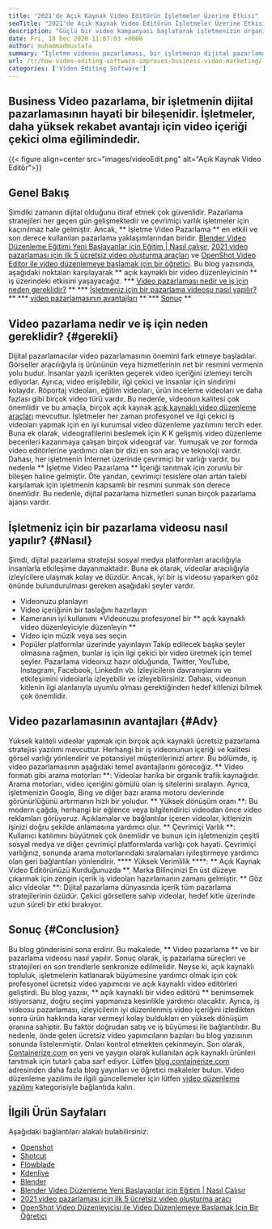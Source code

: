 ```yaml
---
title: "2021'de Açık Kaynak Video Editörün İşletmeler Üzerine Etkisi" 
seoTitle: "2021'de Açık Kaynak Video Editörün İşletmeler Üzerine Etkisi" 
description: "Güçlü bir video kampanyası başlatarak işletmenizin organik trafiğini artırın. Bu blog yazısı, açık kaynaklı bir video düzenleyicisi kullanmanın avantajlarını açıklar." 
date: Fri, 18 Dec 2020 11:07:03 +0000
author: muhammadmustafa
summary: "İşletme videosu pazarlaması, bir işletmenin dijital pazarlamasının hayati bir bileşenidir. İşletmeler, daha yüksek rekabet avantajı için video içeriği çekici olma eğilimindedir." 
url: /tr/how-video-editing-software-improves-business-video-marketing/
categories: ['Video Editing Software']
---
```


## Business Video pazarlama, bir işletmenin dijital pazarlamasının hayati bir bileşenidir. İşletmeler, daha yüksek rekabet avantajı için video içeriği çekici olma eğilimindedir.

{{< figure align=center src="images/videoEdit.png" alt="Açık Kaynak Video Editör">}}


## Genel Bakış
Şimdiki zamanın dijital olduğunu itiraf etmek çok güvenlidir. Pazarlama stratejileri her geçen gün gelişmektedir ve çevrimiçi varlık işletmeler için kaçınılmaz hale gelmiştir. Ancak, ** İşletme Video Pazarlama ** en etkili ve son derece kullanılan pazarlama yaklaşımlarından biridir. [Blender Video Düzenleme Eğitimi Yeni Başlayanlar için Eğitim | Nasıl çalışır][2], [2021 video pazarlaması için ilk 5 ücretsiz video oluşturma araçları][3] ve [OpenShot Video Editor ile video düzenlemeye başlamak için bir öğretici][4]. Bu blog yazısında, aşağıdaki noktaları karşılayarak ** açık kaynaklı bir video düzenleyicinin ** iş üzerindeki etkisini yaşayacağız.
  *** [Video pazarlaması nedir ve iş için neden gereklidir?][5] **
  *** [İşletmeniz için bir pazarlama videosu nasıl yapılır?][6] **
  *** [video pazarlamasının avantajları][7] **
  *** [Sonuç][8] **

## Video pazarlama nedir ve iş için neden gereklidir? {#gerekli}
Dijital pazarlamacılar video pazarlamasının önemini fark etmeye başladılar. Görseller aracılığıyla iş ürününün veya hizmetlerinin net bir resmini vermenin yolu budur. İnsanlar yazılı içerikten geçerek video içeriğini izlemeyi tercih ediyorlar. Ayrıca, video erişilebilir, ilgi çekici ve insanlar için sindirimi kolaydır. Röportaj videoları, eğitim videoları, ürün inceleme videoları ve daha fazlası gibi birçok video türü vardır. Bu nedenle, videonun kalitesi çok önemlidir ve bu amaçla, birçok açık kaynak [açık kaynaklı video düzenleme araçları][1] mevcuttur. İşletmeler her zaman profesyonel ve ilgi çekici iş videoları yapmak için en iyi kurumsal video düzenleme yazılımını tercih eder.
Buna ek olarak, videografilerini beslemek için K K gelişmiş video düzenleme becerileri kazanmaya çalışan birçok videograf var. Yumuşak ve zor formda video editörlerine yardımcı olan bir dizi en son araç ve teknoloji vardır. Dahası, her işletmenin İnternet üzerinde çevrimiçi bir varlığı vardır, bu nedenle ** İşletme Video Pazarlama ** İçeriği tanıtmak için zorunlu bir bileşen haline gelmiştir. Öte yandan, çevrimiçi tesislere olan artan talebi karşılamak için işletmenin kapsamlı bir resmini sunmak son derece önemlidir. Bu nedenle, dijital pazarlama hizmetleri sunan birçok pazarlama ajansı vardır.

## İşletmeniz için bir pazarlama videosu nasıl yapılır? {#Nasıl}
Şimdi, dijital pazarlama stratejisi sosyal medya platformları aracılığıyla insanlarla etkileşime dayanmaktadır. Buna ek olarak, videolar aracılığıyla izleyicilere ulaşmak kolay ve düzdür. Ancak, iyi bir iş videosu yaparken göz önünde bulundurulması gereken aşağıdaki şeyler vardır.
  * Videonuzu planlayın
  * Video içeriğinin bir taslağını hazırlayın
  * Kameranın iyi kullanımı
  *Videonuzu profesyonel bir ** açık kaynaklı video düzenleyiciyle düzenleyin **
  * Video için müzik veya ses seçin
  * Popüler platformlar üzerinde yayınlayın
Takip edilecek başka şeyler olmasına rağmen, bunlar iş için ilgi çekici bir video üretmek için temel şeyler. Pazarlama videonuz hazır olduğunda, Twitter, YouTube, Instagram, Facebook, LinkedIn vb. İzleyicilerin davranışlarını ve etkileşimini videolarla izleyebilir ve izleyebilirsiniz. Dahası, videonun kitlenin ilgi alanlarıyla uyumlu olması gerektiğinden hedef kitlenizi bilmek çok önemlidir.

## Video pazarlamasının avantajları {#Adv}
Yüksek kaliteli videolar yapmak için birçok açık kaynaklı ücretsiz pazarlama stratejisi yazılımı mevcuttur. Herhangi bir iş videonunun içeriği ve kalitesi görsel varlığı yönlendirir ve potansiyel müşterilerinizi artırır. Bu bölümde, iş video pazarlamasının aşağıdaki temel avantajlarını göreceğiz.
** Video formatı gibi arama motorları **: Videolar harika bir organik trafik kaynağıdır. Arama motorları, video içeriğini gömülü olan iş sitelerini sıralayın. Ayrıca, işletmenizin Google, Bing ve diğer bazı arama motoru devlerinde görünürlüğünü artırmanın hızlı bir yoludur.
** Yüksek dönüşüm oranı **: Bu modern çağda, herhangi bir eğlence veya bilgilendirici videodan önce video reklamları görüyoruz. Açıklamalar ve bağlantılar içeren videolar, kitlenizin işinizi doğru şekilde anlamasına yardımcı olur.
** Çevrimiçi Varlık **: Kullanıcı katılımını büyütmek çok önemlidir ve bunun için işletmenizin çeşitli sosyal medya ve diğer çevrimiçi platformlarda varlığı çok hayati. Çevrimiçi varlığınız, sonunda arama motorlarındaki sıralamaları iyileştirmeye yardımcı olan geri bağlantıları yönlendirir.
**** Yüksek Verimlilik ****: ** Açık Kaynak Video Editörünüzü Kurduğunuzda **, Marka Bilinçinizi En üst düzeye çıkarmak için zengin içerik iş videoları hazırlamanın zamanı gelmiştir.
** Göz alıcı videolar **: Dijital pazarlama dünyasında içerik tüm pazarlama stratejilerinin özüdür. Çekici görsellere sahip videolar, hedef kitle üzerinde uzun süreli bir etki bırakıyor.

## Sonuç {#Conclusion}
Bu blog gönderisini sona erdirir. Bu makalede, ** Video pazarlama ** ve bir pazarlama videosu nasıl yapılır. Sonuç olarak, iş pazarlama süreçleri ve stratejileri en son trendlerle senkronize edilmelidir. Neyse ki, açık kaynaklı topluluk, işletmelerin katlanarak büyümesine yardımcı olmak için çok profesyonel ücretsiz video yapımcısı ve açık kaynaklı video editörleri geliştirdi. Bu blog yazısı, ** açık kaynaklı bir video editörü ** benimsemek istiyorsanız, doğru seçimi yapmanıza kesinlikle yardımcı olacaktır. Ayrıca, iş videosu pazarlaması, izleyicilerin iyi düzenlenmiş video içeriğini izledikten sonra ürün hakkında karar vermeyi kolay buldukları en yüksek dönüşüm oranına sahiptir. Bu faktör doğrudan satış ve iş büyümesi ile bağlantılıdır. Bu nedenle, önde gelen ücretsiz video yapımcıların bazıları bu blog yazısının sonunda listelenmiştir. Onları kontrol etmekten çekinmeyin.
Son olarak, [Containerize.com][9] en yeni ve yaygın olarak kullanılan açık kaynaklı ürünleri tanıtmak için tutarlı çaba sarf ediyor. Lütfen [blog.containerize.com][10] adresinden daha fazla blog yayınları ve öğretici makaleler bulun. Video düzenleme yazılımı ile ilgili güncellemeler için lütfen [video düzenleme yazılımı][1] kategorisiyle bağlantıda kalın.

## İlgili Ürün Sayfaları
Aşağıdaki bağlantıları alakalı bulabilirsiniz:
  * [Openshot][11]
  * [Shotcut][12]
  * [Flowblade][13]
  * [Kdenlive][14]
  * [Blender][15]
  * [Blender Video Düzenleme Yeni Başlayanlar için Eğitim | Nasıl Çalışır][2]
  * [2021 video pazarlaması için ilk 5 ücretsiz video oluşturma aracı][3]
  * [OpenShot Video Düzenleyicisi ile Video Düzenlemeye Başlamak İçin Bir Öğretici][4]

  
[1]: https://products.containerize.com/video-editing-software
[2]: https://blog.containerize.com/video-editing-software/blender-video-editing-tutorial-for-beginners/
[3]: https://blog.containerize.com/video-editing-software/top-5-open-source-video-editor-software-for-video-marketing/
[4]: https://blog.containerize.com/video-editing-software/openshot-video-editor-tutorial-for-beginners-open-source/
[5]: #essential
[6]: #how
[7]: #adv
[8]: #Conclusion
[9]: https://www.containerize.com/
[10]: https://blog.containerize.com/
[11]: https://products.containerize.com/video-editing-software/openshot
[12]: https://products.containerize.com/video-editing-software/shotcut
[13]: https://products.containerize.com/video-editing-software/flowblade
[14]: https://products.containerize.com/video-editing-software/kdenlive
[15]: https://products.containerize.com/video-editing-software/blender
